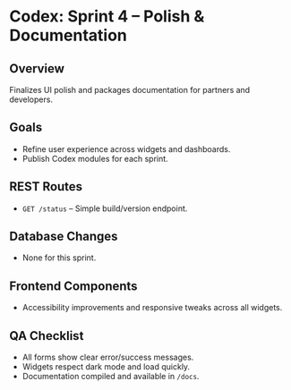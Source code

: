 # Codex: Sprint 4 – Polish & Documentation

## Overview
Finalizes UI polish and packages documentation for partners and developers.

## Goals
- Refine user experience across widgets and dashboards.
- Publish Codex modules for each sprint.

## REST Routes
- `GET /status` – Simple build/version endpoint.

## Database Changes
- None for this sprint.

## Frontend Components
- Accessibility improvements and responsive tweaks across all widgets.

## QA Checklist
- All forms show clear error/success messages.
- Widgets respect dark mode and load quickly.
- Documentation compiled and available in `/docs`.

